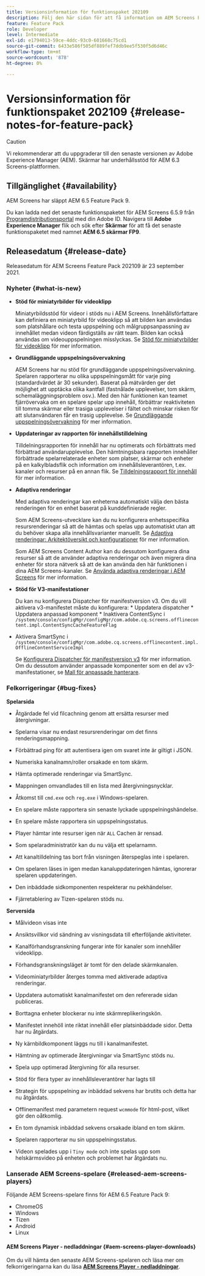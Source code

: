 ```yaml
---
title: Versionsinformation för funktionspaket 202109
description: Följ den här sidan för att få information om AEM Screens Feature Pack 202109 släppt den 23 september 2021.
feature: Feature Pack
role: Developer
level: Intermediate
exl-id: e1794013-59ce-4ddc-93c0-601668c75cd1
source-git-commit: 6433e586f505df889fef7ddb9ee5f530f5d6d46c
workflow-type: tm+mt
source-wordcount: '878'
ht-degree: 0%

---
```


# Versionsinformation för funktionspaket 202109 {#release-notes-for-feature-pack}

>[!CAUTION]
>Vi rekommenderar att du uppgraderar till den senaste versionen av Adobe Experience Manager (AEM). Skärmar har underhållsstöd för AEM 6.3 Screens-plattformen.

## Tillgänglighet {#availability}

AEM Screens har släppt AEM 6.5 Feature Pack 9.

Du kan ladda ned det senaste funktionspaketet för AEM Screens 6.5.9 från [Programdistributionsportal](https://experience.adobe.com/#/downloads/content/software-distribution/en/aem.html) med din Adobe ID. Navigera till **Adobe Experience Manager** flik och sök efter **Skärmar** för att få det senaste funktionspaketet med namnet **AEM 6.5 skärmar FP9**.

## Releasedatum {#release-date}

Releasedatum för AEM Screens Feature Pack 202109 är 23 september 2021.

### Nyheter {#what-is-new}

* **Stöd för miniatyrbilder för videoklipp**

   Miniatyrbildsstöd för videor i stöds nu i AEM Screens. Innehållsförfattare kan definiera en miniatyrbild för videoklipp så att bilden kan användas som platshållare och testa uppspelning och målgruppsanpassning av innehållet medan videon färdigställs av rätt team. Bilden kan också användas om videouppspelningen misslyckas.
Se [Stöd för miniatyrbilder för videoklipp](/help/user-guide/thumbnail-support.md) för mer information.

* **Grundläggande uppspelningsövervakning**

   AEM Screens har nu stöd för grundläggande uppspelningsövervakning. Spelaren rapporterar nu olika uppspelningsmått för varje ping (standardvärdet är 30 sekunder). Baserat på mätvärden ger det möjlighet att upptäcka olika kantfall (fastnålade upplevelser, tom skärm, schemaläggningsproblem osv.). Med den här funktionen kan teamet fjärrövervaka om en spelare spelar upp innehåll, förbättrar reaktiviteten till tomma skärmar eller trasiga upplevelser i fältet och minskar risken för att slutanvändaren får en trasig upplevelse.
Se [Grundläggande uppspelningsövervakning](https://experienceleague.adobe.com/docs/experience-manager-screens/user-guide/administering/installing-screens-player.html?lang=en#playback-monitoring) för mer information.

* **Uppdateringar av rapporten för innehållstilldelning**

   Tilldelningsrapporten för innehåll har nu optimerats och förbättrats med förbättrad användarupplevelse. Den hämtningsbara rapporten innehåller förbättrade spelarrelaterade enheter som platser, skärmar och enheter på en kalkylbladsflik och information om innehållsleverantören, t.ex. kanaler och resurser på en annan flik.
Se [Tilldelningsrapport för innehåll](/help/user-guide/content-assignment-report.md) för mer information.

* **Adaptiva renderingar**

   Med adaptiva renderingar kan enheterna automatiskt välja den bästa renderingen för en enhet baserat på kunddefinierade regler.

   Som AEM Screens-utvecklare kan du nu konfigurera enhetsspecifika resursrenderingar så att de hämtas och spelas upp automatiskt utan att du behöver skapa alla innehållsvarianter manuellt. Se [Adaptiva renderingar: Arkitektöversikt och konfigurationer](/help/user-guide/adaptive-renditions.md) för mer information.

   Som AEM Screens Content Author kan du dessutom konfigurera dina resurser så att de använder adaptiva renderingar och även migrera dina enheter för stora nätverk så att de kan använda den här funktionen i dina AEM Screens-kanaler. Se [Använda adaptiva renderingar i AEM Screens](/help/user-guide/using-adaptive-renditions.md) för mer information.

* **Stöd för V3-manifestationer**

   Du kan nu konfigurera Dispatcher för manifestversion v3. Om du vill aktivera v3-manifestet måste du konfigurera: * Uppdatera dispatcher * Uppdatera anpassad komponent * Inaktivera ContentSync i `/system/console/configMgr/configMgr/com.adobe.cq.screens.offlinecontent.impl.ContentSyncCacheFeatureFlag`
* Aktivera SmartSync i `/system/console/configMgr/com.adobe.cq.screens.offlinecontent.impl.OfflineContentServiceImpl`

   Se [Konfigurera Dispatcher för manifestversion v3](https://experienceleague.adobe.com/docs/experience-manager-screens/user-guide/administering/dispatcher-configurations-aem-screens.html?lang=en#configuring-dispatcherv3) för mer information.
Om du dessutom använder anpassade komponenter som en del av v3-manifestationer, se [Mall för anpassade hanterare](https://experienceleague.adobe.com/docs/experience-manager-screens/user-guide/developing/developing-custom-component-tutorial-develop.html?lang=en#custom-handlers).


### Felkorrigeringar {#bug-fixes}

**Spelarsida**

* Åtgärdade fel vid filcachning genom att ersätta resurser med återgivningar.

* Spelarna visar nu endast resursrenderingar om det finns renderingsmappning.

* Förbättrad ping för att autentisera igen om svaret inte är giltigt i JSON.

* Numeriska kanalnamn/roller orsakade en tom skärm.

* Hämta optimerade renderingar via SmartSync.

* Mappningen omvandlades till en lista med återgivningsnycklar.

* Åtkomst till `cmd.exe` och `reg.exe` i Windows-spelaren.

* En spelare måste rapportera sin senaste lyckade uppspelningshändelse.

* En spelare måste rapportera sin uppspelningsstatus.

* Player hämtar inte resurser igen när `ALL` Cachen är rensad.

* Som spelaradministratör kan du nu välja ett spelarnamn.

* Att kanaltilldelning tas bort från visningen återspeglas inte i spelaren.

* Om spelaren läses in igen medan kanaluppdateringen hämtas, ignorerar spelaren uppdateringen.

* Den inbäddade sidkomponenten respekterar nu pekhändelser.

* Fjärretablering av Tizen-spelaren stöds nu.

**Serversida**

* Målvideon visas inte
* Ansiktsvillkor vid sändning av visningsdata till efterföljande aktiviteter.

* Kanalförhandsgranskning fungerar inte för kanaler som innehåller videoklipp.

* Förhandsgranskningsläget är tomt för den delade skärmkanalen.

* Videominiatyrbilder återges tomma med aktiverade adaptiva renderingar.

* Uppdatera automatiskt kanalmanifestet om den refererade sidan publiceras.

* Borttagna enheter blockerar nu inte skärmreplikeringskön.

* Manifestet innehöll inte riktat innehåll eller platsinbäddade sidor. Detta har nu åtgärdats.

* Ny kärnbildkomponent läggs nu till i kanalmanifestet.

* Hämtning av optimerade återgivningar via SmartSync stöds nu.

* Spela upp optimerad återgivning för alla resurser.

* Stöd för flera typer av innehållsleverantörer har lagts till

* Strategin för uppspelning av inbäddad sekvens har brutits och detta har nu åtgärdats.

* Offlinemanifest med parametern request `wcmmode` för html-post, vilket gör den oåtkomlig.

* En tom dynamisk inbäddad sekvens orsakade ibland en tom skärm.

* Spelaren rapporterar nu sin uppspelningsstatus.

* Videon spelades upp i `Tiny mode` och inte spelas upp som helskärmsvideo på enheten och problemet har åtgärdats nu.

### Lanserade AEM Screens-spelare {#released-aem-screens-players}

Följande AEM Screens-spelare finns för AEM 6.5 Feature Pack 9:

* ChromeOS
* Windows
* Tizen
* Android
* Linux

#### AEM Screens Player - nedladdningar  {#aem-screens-player-downloads}

Om du vill hämta den senaste AEM Screens-spelaren och läsa mer om felkorrigeringarna kan du läsa **[AEM Screens Player - nedladdningar](https://download.macromedia.com/screens/index.html)**.
